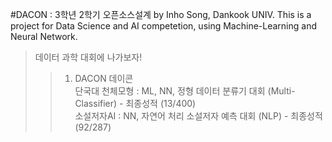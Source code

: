 #DACON : 3학년 2학기 오픈소스설계 by Inho Song, Dankook UNIV.
This is a project for  Data Science and AI competetion, using Machine-Learning and Neural Network.

> 데이터 과학 대회에 나가보자! 
>	> 1. DACON 데이콘 <br>
단국대 천체모형 : ML, NN, 정형 데이터 분류기 대회 (Multi-Classifier) - 최종성적 (13/400)<br>
소설저자AI : NN, 자연어 처리 소설저자 예측 대회 (NLP) - 최종성적 (92/287)<br>
